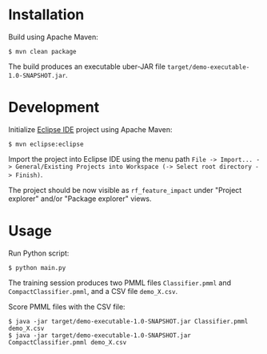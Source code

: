 # Installation #

Build using Apache Maven:

```
$ mvn clean package
```

The build produces an executable uber-JAR file `target/demo-executable-1.0-SNAPSHOT.jar`.

# Development #

Initialize [Eclipse IDE](https://www.eclipse.org/ide/) project using Apache Maven:

```
$ mvn eclipse:eclipse
```

Import the project into Eclipse IDE using the menu path `File -> Import... -> General/Existing Projects into Workspace (-> Select root directory -> Finish)`.

The project should be now visible as `rf_feature_impact` under "Project explorer" and/or "Package explorer" views.

# Usage #

Run Python script:

```
$ python main.py
```

The training session produces two PMML files `Classifier.pmml` and `CompactClassifier.pmml`, and a CSV file `demo_X.csv`.

Score PMML files with the CSV file:

```
$ java -jar target/demo-executable-1.0-SNAPSHOT.jar Classifier.pmml demo_X.csv
$ java -jar target/demo-executable-1.0-SNAPSHOT.jar CompactClassifier.pmml demo_X.csv
```